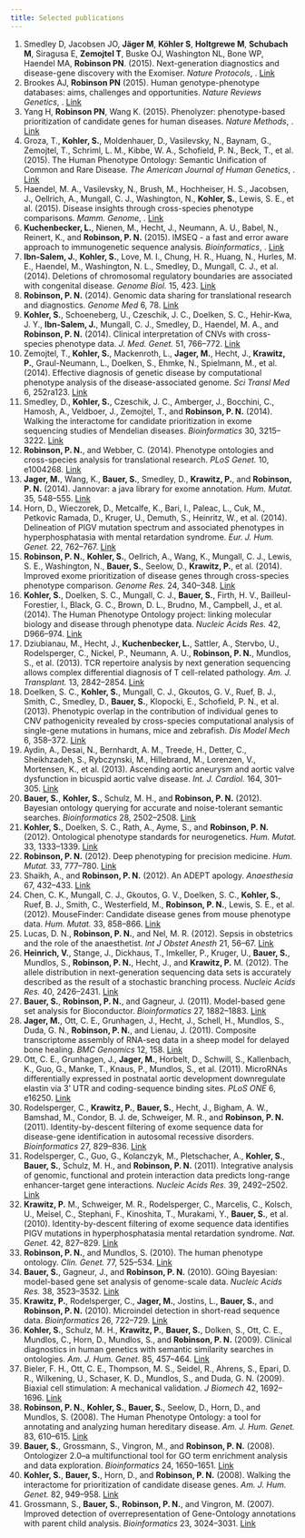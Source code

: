 ```yaml
---
title: Selected publications
---
```



<ol class="bibliography">
  
<li><span id="exomiser_natgenet"> Smedley D, Jacobsen JO, <b>Jäger M</b>, <b>Köhler S</b>, <b>Holtgrewe M</b>, <b>Schubach M</b>, Siragusa E, <b>Zemojtel T</b>, Buske OJ, Washington NL, Bone WP, Haendel MA, <b>Robinson PN</b>. (2015). Next-generation diagnostics and disease-gene discovery with the Exomiser. <i>Nature Protocols</i>, .</span>   <a href="http://www.ncbi.nlm.nih.gov/pubmed/26562621">Link</a>  </li>
<li><span id="natrevgenet"> Brookes AJ, <b>Robinson PN</b> (2015). Human genotype-phenotype databases: aims, challenges and opportunities. <i>Nature Reviews Genetics</i>, .</span>   <a href="http://www.ncbi.nlm.nih.gov/pubmed/26553330">Link</a>  </li>  
<li><span id="phenolyzer"> Yang H, <b>Robinson PN</b>, Wang K. (2015). Phenolyzer: phenotype-based prioritization of candidate genes for human diseases. <i>Nature Methods</i>, .</span>   <a href="http://www.ncbi.nlm.nih.gov/pubmed/26192085">Link</a>  </li>
<li><span id="ajhg">Groza, T., <b>Kohler, S.</b>, Moldenhauer, D., Vasilevsky, N., Baynam, G., Zemojtel, T., Schriml, L. M., Kibbe, W. A., Schofield, P. N., Beck, T., et al. (2015). The Human Phenotype Ontology: Semantic Unification of Common and Rare Disease. <i>The American Journal of Human Genetics</i>, .</span>   <a href="http://www.cell.com/ajhg/abstract/S0002-9297(15)00234-7">Link</a>  </li>
<li><span id="pmid26092691">Haendel, M. A., Vasilevsky, N., Brush, M., Hochheiser, H. S., Jacobsen, J., Oellrich, A., Mungall, C. J., Washington, N., <b>Kohler, S.</b>, Lewis, S. E., et al. (2015). Disease insights through cross-species phenotype comparisons. <i>Mamm. Genome</i>, .</span>   <a href="http://link.springer.com/article/10.1007%2Fs00335-015-9577-8">Link</a>  </li>
<li><span id="PMID25987567"><b>Kuchenbecker, L.</b>, Nienen, M., Hecht, J., Neumann, A. U., Babel, N., Reinert, K., and <b>Robinson, P. N.</b> (2015). IMSEQ - a fast and error aware approach to immunogenetic sequence analysis. <i>Bioinformatics</i>, .</span>   <a href="http://www.ncbi.nlm.nih.gov/pubmed/25987567">Link</a>  </li>
<li><span id="PMID25315429"><b>Ibn-Salem, J.</b>, <b>Kohler, S.</b>, Love, M. I., Chung, H. R., Huang, N., Hurles, M. E., Haendel, M., Washington, N. L., Smedley, D., Mungall, C. J., et al. (2014). Deletions of chromosomal regulatory boundaries are associated with congenital disease. <i>Genome Biol.</i> 15, 423.</span>   <a href="http://www.ncbi.nlm.nih.gov/pubmed/25315429">Link</a>  </li>
<li><span id="PMID25473437"><b>Robinson, P. N.</b> (2014). Genomic data sharing for translational research and diagnostics. <i>Genome Med</i> 6, 78.</span>   <a href="http://www.ncbi.nlm.nih.gov/pubmed/25473437">Link</a>  </li>
<li><span id="PMID25280750"><b>Kohler, S.</b>, Schoeneberg, U., Czeschik, J. C., Doelken, S. C., Hehir-Kwa, J. Y., <b>Ibn-Salem, J.</b>, Mungall, C. J., Smedley, D., Haendel, M. A., and <b>Robinson, P. N.</b> (2014). Clinical interpretation of CNVs with cross-species phenotype data. <i>J. Med. Genet.</i> 51, 766–772.</span>   <a href="http://www.ncbi.nlm.nih.gov/pubmed/25280750">Link</a>  </li>
<li><span id="PMID25186178">Zemojtel, T., <b>Kohler, S.</b>, Mackenroth, L., <b>Jager, M.</b>, Hecht, J., <b>Krawitz, P.</b>, Graul-Neumann, L., Doelken, S., Ehmke, N., Spielmann, M., et al. (2014). Effective diagnosis of genetic disease by computational phenotype analysis of the disease-associated genome. <i>Sci Transl Med</i> 6, 252ra123.</span>   <a href="http://www.ncbi.nlm.nih.gov/pubmed/25186178">Link</a>  </li>
<li><span id="PMID25078397">Smedley, D., <b>Kohler, S.</b>, Czeschik, J. C., Amberger, J., Bocchini, C., Hamosh, A., Veldboer, J., Zemojtel, T., and <b>Robinson, P. N.</b> (2014). Walking the interactome for candidate prioritization in exome sequencing studies of Mendelian diseases. <i>Bioinformatics</i> 30, 3215–3222.</span>   <a href="http://www.ncbi.nlm.nih.gov/pubmed/25078397">Link</a>  </li>
<li><span id="PMID24699242"><b>Robinson, P. N.</b>, and Webber, C. (2014). Phenotype ontologies and cross-species analysis for translational research. <i>PLoS Genet.</i> 10, e1004268.</span>   <a href="http://www.ncbi.nlm.nih.gov/pubmed/24699242">Link</a>  </li>
<li><span id="PMID24677618"><b>Jager, M.</b>, Wang, K., <b>Bauer, S.</b>, Smedley, D., <b>Krawitz, P.</b>, and <b>Robinson, P. N.</b> (2014). Jannovar: a java library for exome annotation. <i>Hum. Mutat.</i> 35, 548–555.</span>   <a href="http://www.ncbi.nlm.nih.gov/pubmed/24677618">Link</a>  </li>
<li><span id="PMID24129430">Horn, D., Wieczorek, D., Metcalfe, K., Bari, I., Paleac, L., Cuk, M., Petkovic Ramada, D., Kruger, U., Demuth, S., Heinritz, W., et al. (2014). Delineation of PIGV mutation spectrum and associated phenotypes in hyperphosphatasia with mental retardation syndrome. <i>Eur. J. Hum. Genet.</i> 22, 762–767.</span>   <a href="http://www.ncbi.nlm.nih.gov/pubmed/24129430">Link</a>  </li>
<li><span id="PMID24162188"><b>Robinson, P. N.</b>, <b>Kohler, S.</b>, Oellrich, A., Wang, K., Mungall, C. J., Lewis, S. E., Washington, N., <b>Bauer, S.</b>, Seelow, D., <b>Krawitz, P.</b>, et al. (2014). Improved exome prioritization of disease genes through cross-species phenotype comparison. <i>Genome Res.</i> 24, 340–348.</span>   <a href="http://www.ncbi.nlm.nih.gov/pubmed/24162188">Link</a>  </li>
<li><span id="PMID24217912"><b>Kohler, S.</b>, Doelken, S. C., Mungall, C. J., <b>Bauer, S.</b>, Firth, H. V., Bailleul-Forestier, I., Black, G. C., Brown, D. L., Brudno, M., Campbell, J., et al. (2014). The Human Phenotype Ontology project: linking molecular biology and disease through phenotype data. <i>Nucleic Acids Res.</i> 42, D966–974.</span>   <a href="http://www.ncbi.nlm.nih.gov/pubmed/24217912">Link</a>  </li>
<li><span id="PMID24020931">Dziubianau, M., Hecht, J., <b>Kuchenbecker, L.</b>, Sattler, A., Stervbo, U., Rodelsperger, C., Nickel, P., Neumann, A. U., <b>Robinson, P. N.</b>, Mundlos, S., et al. (2013). TCR repertoire analysis by next generation sequencing allows complex differential diagnosis of T cell-related pathology. <i>Am. J. Transplant.</i> 13, 2842–2854.</span>   <a href="http://www.ncbi.nlm.nih.gov/pubmed/24020931">Link</a>  </li>
<li><span id="PMID23104991">Doelken, S. C., <b>Kohler, S.</b>, Mungall, C. J., Gkoutos, G. V., Ruef, B. J., Smith, C., Smedley, D., <b>Bauer, S.</b>, Klopocki, E., Schofield, P. N., et al. (2013). Phenotypic overlap in the contribution of individual genes to CNV pathogenicity revealed by cross-species computational analysis of single-gene mutations in humans, mice and zebrafish. <i>Dis Model Mech</i> 6, 358–372.</span>   <a href="http://www.ncbi.nlm.nih.gov/pubmed/23104991">Link</a>  </li>
<li><span id="PMID21802748">Aydin, A., Desai, N., Bernhardt, A. M., Treede, H., Detter, C., Sheikhzadeh, S., Rybczynski, M., Hillebrand, M., Lorenzen, V., Mortensen, K., et al. (2013). Ascending aortic aneurysm and aortic valve dysfunction in bicuspid aortic valve disease. <i>Int. J. Cardiol.</i> 164, 301–305.</span>   <a href="http://www.ncbi.nlm.nih.gov/pubmed/21802748">Link</a>  </li>
<li><span id="PMID22843981"><b>Bauer, S.</b>, <b>Kohler, S.</b>, Schulz, M. H., and <b>Robinson, P. N.</b> (2012). Bayesian ontology querying for accurate and noise-tolerant semantic searches. <i>Bioinformatics</i> 28, 2502–2508.</span>   <a href="http://www.ncbi.nlm.nih.gov/pubmed/22843981">Link</a>  </li>
<li><span id="PMID22573485"><b>Kohler, S.</b>, Doelken, S. C., Rath, A., Ayme, S., and <b>Robinson, P. N.</b> (2012). Ontological phenotype standards for neurogenetics. <i>Hum. Mutat.</i> 33, 1333–1339.</span>   <a href="http://www.ncbi.nlm.nih.gov/pubmed/22573485">Link</a>  </li>
<li><span id="PMID22504886"><b>Robinson, P. N.</b> (2012). Deep phenotyping for precision medicine. <i>Hum. Mutat.</i> 33, 777–780.</span>   <a href="http://www.ncbi.nlm.nih.gov/pubmed/22504886">Link</a>  </li>
<li><span id="PMID22409802">Shaikh, A., and <b>Robinson, P. N.</b> (2012). An ADEPT apology. <i>Anaesthesia</i> 67, 432–433.</span>   <a href="http://www.ncbi.nlm.nih.gov/pubmed/22409802">Link</a>  </li>
<li><span id="PMID22331800">Chen, C. K., Mungall, C. J., Gkoutos, G. V., Doelken, S. C., <b>Kohler, S.</b>, Ruef, B. J., Smith, C., Westerfield, M., <b>Robinson, P. N.</b>, Lewis, S. E., et al. (2012). MouseFinder: Candidate disease genes from mouse phenotype data. <i>Hum. Mutat.</i> 33, 858–866.</span>   <a href="http://www.ncbi.nlm.nih.gov/pubmed/22331800">Link</a>  </li>
<li><span id="PMID22168972">Lucas, D. N., <b>Robinson, P. N.</b>, and Nel, M. R. (2012). Sepsis in obstetrics and the role of the anaesthetist. <i>Int J Obstet Anesth</i> 21, 56–67.</span>   <a href="http://www.ncbi.nlm.nih.gov/pubmed/22168972">Link</a>  </li>
<li><span id="PMID22127862"><b>Heinrich, V.</b>, Stange, J., Dickhaus, T., Imkeller, P., Kruger, U., <b>Bauer, S.</b>, Mundlos, S., <b>Robinson, P. N.</b>, Hecht, J., and <b>Krawitz, P.</b> M. (2012). The allele distribution in next-generation sequencing data sets is accurately described as the result of a stochastic branching process. <i>Nucleic Acids Res.</i> 40, 2426–2431.</span>   <a href="http://www.ncbi.nlm.nih.gov/pubmed/22127862">Link</a>  </li>
<li><span id="PMID21561920"><b>Bauer, S.</b>, <b>Robinson, P. N.</b>, and Gagneur, J. (2011). Model-based gene set analysis for Bioconductor. <i>Bioinformatics</i> 27, 1882–1883.</span>   <a href="http://www.ncbi.nlm.nih.gov/pubmed/21561920">Link</a>  </li>
<li><span id="PMID21435219"><b>Jager, M.</b>, Ott, C. E., Grunhagen, J., Hecht, J., Schell, H., Mundlos, S., Duda, G. N., <b>Robinson, P. N.</b>, and Lienau, J. (2011). Composite transcriptome assembly of RNA-seq data in a sheep model for delayed bone healing. <i>BMC Genomics</i> 12, 158.</span>   <a href="http://www.ncbi.nlm.nih.gov/pubmed/21435219">Link</a>  </li>
<li><span id="PMID21305018">Ott, C. E., Grunhagen, J., <b>Jager, M.</b>, Horbelt, D., Schwill, S., Kallenbach, K., Guo, G., Manke, T., Knaus, P., Mundlos, S., et al. (2011). MicroRNAs differentially expressed in postnatal aortic development downregulate elastin via 3’ UTR and coding-sequence binding sites. <i>PLoS ONE</i> 6, e16250.</span>   <a href="http://www.ncbi.nlm.nih.gov/pubmed/21305018">Link</a>  </li>
<li><span id="PMID21278187">Rodelsperger, C., <b>Krawitz, P.</b>, <b>Bauer, S.</b>, Hecht, J., Bigham, A. W., Bamshad, M., Condor, B. J. de, Schweiger, M. R., and <b>Robinson, P. N.</b> (2011). Identity-by-descent filtering of exome sequence data for disease-gene identification in autosomal recessive disorders. <i>Bioinformatics</i> 27, 829–836.</span>   <a href="http://www.ncbi.nlm.nih.gov/pubmed/21278187">Link</a>  </li>
<li><span id="PMID21109530">Rodelsperger, C., Guo, G., Kolanczyk, M., Pletschacher, A., <b>Kohler, S.</b>, <b>Bauer, S.</b>, Schulz, M. H., and <b>Robinson, P. N.</b> (2011). Integrative analysis of genomic, functional and protein interaction data predicts long-range enhancer-target gene interactions. <i>Nucleic Acids Res.</i> 39, 2492–2502.</span>   <a href="http://www.ncbi.nlm.nih.gov/pubmed/21109530">Link</a>  </li>
<li><span id="PMID20802478"><b>Krawitz, P.</b> M., Schweiger, M. R., Rodelsperger, C., Marcelis, C., Kolsch, U., Meisel, C., Stephani, F., Kinoshita, T., Murakami, Y., <b>Bauer, S.</b>, et al. (2010). Identity-by-descent filtering of exome sequence data identifies PIGV mutations in hyperphosphatasia mental retardation syndrome. <i>Nat. Genet.</i> 42, 827–829.</span>   <a href="http://www.ncbi.nlm.nih.gov/pubmed/20802478">Link</a>  </li>
<li><span id="PMID20412080"><b>Robinson, P. N.</b>, and Mundlos, S. (2010). The human phenotype ontology. <i>Clin. Genet.</i> 77, 525–534.</span>   <a href="http://www.ncbi.nlm.nih.gov/pubmed/20412080">Link</a>  </li>
<li><span id="PMID20172960"><b>Bauer, S.</b>, Gagneur, J., and <b>Robinson, P. N.</b> (2010). GOing Bayesian: model-based gene set analysis of genome-scale data. <i>Nucleic Acids Res.</i> 38, 3523–3532.</span>   <a href="http://www.ncbi.nlm.nih.gov/pubmed/20172960">Link</a>  </li>
<li><span id="PMID20144947"><b>Krawitz, P.</b>, Rodelsperger, C., <b>Jager, M.</b>, Jostins, L., <b>Bauer, S.</b>, and <b>Robinson, P. N.</b> (2010). Microindel detection in short-read sequence data. <i>Bioinformatics</i> 26, 722–729.</span>   <a href="http://www.ncbi.nlm.nih.gov/pubmed/20144947">Link</a>  </li>
<li><span id="PMID19800049"><b>Kohler, S.</b>, Schulz, M. H., <b>Krawitz, P.</b>, <b>Bauer, S.</b>, Dolken, S., Ott, C. E., Mundlos, C., Horn, D., Mundlos, S., and <b>Robinson, P. N.</b> (2009). Clinical diagnostics in human genetics with semantic similarity searches in ontologies. <i>Am. J. Hum. Genet.</i> 85, 457–464.</span>   <a href="http://www.ncbi.nlm.nih.gov/pubmed/19800049">Link</a>  </li>
<li><span id="pmid19446815">Bieler, F. H., Ott, C. E., Thompson, M. S., Seidel, R., Ahrens, S., Epari, D. R., Wilkening, U., Schaser, K. D., Mundlos, S., and Duda, G. N. (2009). Biaxial cell stimulation: A mechanical validation. <i>J Biomech</i> 42, 1692–1696.</span>   <a href="http://www.ncbi.nlm.nih.gov/pubmed/19446815">Link</a>  </li>
<li><span id="PMID18950739"><b>Robinson, P. N.</b>, <b>Kohler, S.</b>, <b>Bauer, S.</b>, Seelow, D., Horn, D., and Mundlos, S. (2008). The Human Phenotype Ontology: a tool for annotating and analyzing human hereditary disease. <i>Am. J. Hum. Genet.</i> 83, 610–615.</span>   <a href="http://www.ncbi.nlm.nih.gov/pubmed/18950739">Link</a>  </li>
<li><span id="PMID18511468"><b>Bauer, S.</b>, Grossmann, S., Vingron, M., and <b>Robinson, P. N.</b> (2008). Ontologizer 2.0–a multifunctional tool for GO term enrichment analysis and data exploration. <i>Bioinformatics</i> 24, 1650–1651.</span>   <a href="http://www.ncbi.nlm.nih.gov/pubmed/18511468">Link</a>  </li>
<li><span id="PMID18371930"><b>Kohler, S.</b>, <b>Bauer, S.</b>, Horn, D., and <b>Robinson, P. N.</b> (2008). Walking the interactome for prioritization of candidate disease genes. <i>Am. J. Hum. Genet.</i> 82, 949–958.</span>   <a href="http://www.ncbi.nlm.nih.gov/pubmed/18371930">Link</a>  </li>
<li><span id="PMID17848398">Grossmann, S., <b>Bauer, S.</b>, <b>Robinson, P. N.</b>, and Vingron, M. (2007). Improved detection of overrepresentation of Gene-Ontology annotations with parent child analysis. <i>Bioinformatics</i> 23, 3024–3031.</span>   <a href="http://www.ncbi.nlm.nih.gov/pubmed/17848398">Link</a>  </li>


</ol>



